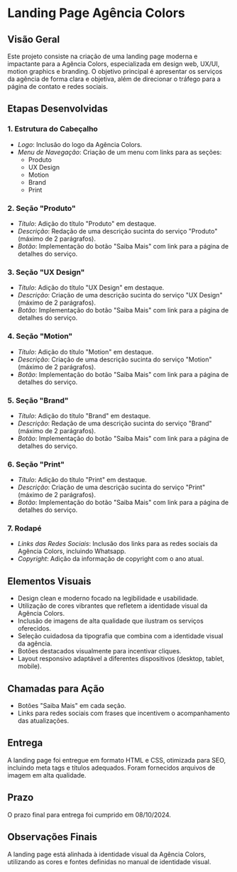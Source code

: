 # Landing Page Agência Colors

## Visão Geral
Este projeto consiste na criação de uma landing page moderna e impactante para a Agência Colors, especializada em design web, UX/UI, motion graphics e branding. O objetivo principal é apresentar os serviços da agência de forma clara e objetiva, além de direcionar o tráfego para a página de contato e redes sociais.

## Etapas Desenvolvidas

### 1. Estrutura do Cabeçalho
- *Logo*: Inclusão do logo da Agência Colors.
- *Menu de Navegação*: Criação de um menu com links para as seções:
  - Produto
  - UX Design
  - Motion
  - Brand
  - Print

### 2. Seção "Produto"
- *Título*: Adição do título "Produto" em destaque.
- *Descrição*: Redação de uma descrição sucinta do serviço "Produto" (máximo de 2 parágrafos).
- *Botão*: Implementação do botão "Saiba Mais" com link para a página de detalhes do serviço.

### 3. Seção "UX Design"
- *Título*: Adição do título "UX Design" em destaque.
- *Descrição*: Criação de uma descrição sucinta do serviço "UX Design" (máximo de 2 parágrafos).
- *Botão*: Implementação do botão "Saiba Mais" com link para a página de detalhes do serviço.

### 4. Seção "Motion"
- *Título*: Adição do título "Motion" em destaque.
- *Descrição*: Criação de uma descrição sucinta do serviço "Motion" (máximo de 2 parágrafos).
- *Botão*: Implementação do botão "Saiba Mais" com link para a página de detalhes do serviço.

### 5. Seção "Brand"
- *Título*: Adição do título "Brand" em destaque.
- *Descrição*: Redação de uma descrição sucinta do serviço "Brand" (máximo de 2 parágrafos).
- *Botão*: Implementação do botão "Saiba Mais" com link para a página de detalhes do serviço.

### 6. Seção "Print"
- *Título*: Adição do título "Print" em destaque.
- *Descrição*: Criação de uma descrição sucinta do serviço "Print" (máximo de 2 parágrafos).
- *Botão*: Implementação do botão "Saiba Mais" com link para a página de detalhes do serviço.

### 7. Rodapé
- *Links das Redes Sociais*: Inclusão dos links para as redes sociais da Agência Colors, incluindo Whatsapp.
- *Copyright*: Adição da informação de copyright com o ano atual.

## Elementos Visuais
- Design clean e moderno focado na legibilidade e usabilidade.
- Utilização de cores vibrantes que refletem a identidade visual da Agência Colors.
- Inclusão de imagens de alta qualidade que ilustram os serviços oferecidos.
- Seleção cuidadosa da tipografia que combina com a identidade visual da agência.
- Botões destacados visualmente para incentivar cliques.
- Layout responsivo adaptável a diferentes dispositivos (desktop, tablet, mobile).

## Chamadas para Ação
- Botões "Saiba Mais" em cada seção.
- Links para redes sociais com frases que incentivem o acompanhamento das atualizações.

## Entrega
A landing page foi entregue em formato HTML e CSS, otimizada para SEO, incluindo meta tags e títulos adequados. Foram fornecidos arquivos de imagem em alta qualidade.

## Prazo
O prazo final para entrega foi cumprido em 08/10/2024.

## Observações Finais
A landing page está alinhada à identidade visual da Agência Colors, utilizando as cores e fontes definidas no manual de identidade visual.
 
